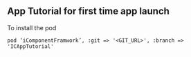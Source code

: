 ## App Tutorial for first time app launch
To install the pod

`pod ‘iComponentFramwork’, :git => '<GIT_URL>', :branch => 'ICAppTutorial' `
